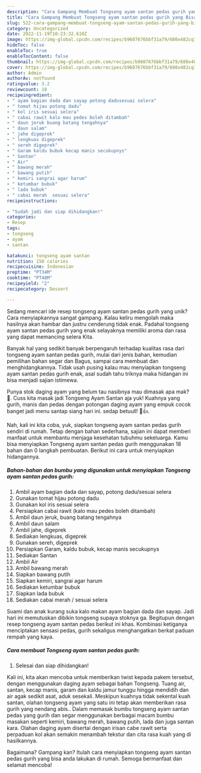 ```yaml
---
description: "Cara Gampang Membuat Tongseng ayam santan pedas gurih yang Bisa Manjain Lidah"
title: "Cara Gampang Membuat Tongseng ayam santan pedas gurih yang Bisa Manjain Lidah"
slug: 522-cara-gampang-membuat-tongseng-ayam-santan-pedas-gurih-yang-bisa-manjain-lidah
category: Uncategorized
date: 2022-11-19T10:23:32.610Z
image: https://img-global.cpcdn.com/recipes/b9607676bbf31a79/680x482cq70/tongseng-ayam-santan-pedas-gurih-foto-resep-utama.jpg
hideToc: false
enableToc: true
enableTocContent: false
thumbnail: https://img-global.cpcdn.com/recipes/b9607676bbf31a79/680x482cq70/tongseng-ayam-santan-pedas-gurih-foto-resep-utama.jpg
cover: https://img-global.cpcdn.com/recipes/b9607676bbf31a79/680x482cq70/tongseng-ayam-santan-pedas-gurih-foto-resep-utama.jpg
author: Admin
authorAv: notfound
ratingvalue: 3.2
reviewcount: 18
recipeingredient:
- " ayam bagian dada dan sayap potong dadusesuai selera"
- " tomat hijau potong dadu"
- " kol iris sesuai selera"
- " cabai rawit kalo mau pedes boleh ditambah"
- " daun jeruk buang batang tengahnya"
- " daun salam"
- " jahe digeprek"
- " lengkuas digeprek"
- " sereh digeprek"
- " Garam kaldu bubuk kecap manis secukupnys"
- " Santan"
- " Air"
- " bawang merah"
- " bawang putih"
- " kemiri sangrai agar harum"
- " ketumbar bubuk"
- " lada bubuk"
- " cabai merah  sesuai selera"
recipeinstructions:

- "Sudah jadi dan siap dihidangkan!"
categories:
- Resep
tags:
- tongseng
- ayam
- santan

katakunci: tongseng ayam santan 
nutrition: 158 calories
recipecuisine: Indonesian
preptime: "PT34M"
cooktime: "PT48M"
recipeyield: "2"
recipecategory: Dessert

---
```





Sedang mencari ide resep tongseng ayam santan pedas gurih yang unik? Cara menyiapkannya sangat gampang. Kalau keliru mengolah maka hasilnya akan hambar dan justru cenderung tidak enak. Padahal tongseng ayam santan pedas gurih yang enak selayaknya memiliki aroma dan rasa yang dapat memancing selera Kita.





Banyak hal yang sedikit banyak berpengaruh terhadap kualitas rasa dari tongseng ayam santan pedas gurih, mulai dari jenis bahan, kemudian pemilihan bahan segar dan Bagus, sampai cara membuat dan menghidangkannya. Tidak usah pusing kalau mau menyiapkan tongseng ayam santan pedas gurih enak,      asal sudah tahu triknya maka hidangan ini bisa menjadi sajian istimewa.














Punya stok daging ayam yang belum tau nasibnya mau dimasak apa mak? 🤭. Cuss kita masak jadi Tongseng Ayam Santan aja yuk! Kuahnya yang gurih, manis dan pedas dengan potongan daging ayam yang empuk cocok banget jadi menu santap siang hari ini. sedap betuull! 🤤👍.






Nah, kali ini kita coba, yuk, siapkan tongseng ayam santan pedas gurih sendiri di rumah. Tetap dengan bahan sederhana, sajian ini dapat memberi manfaat untuk membantu menjaga kesehatan tubuhmu sekeluarga. Kamu bisa menyiapkan Tongseng ayam santan pedas gurih menggunakan 18 bahan dan 0 langkah pembuatan. Berikut ini cara untuk menyiapkan hidangannya.

<!--inarticleads1-->

##### Bahan-bahan dan bumbu yang digunakan untuk menyiapkan Tongseng ayam santan pedas gurih:

1. Ambil  ayam bagian dada dan sayap, potong dadu/sesuai selera
1. Gunakan  tomat hijau potong dadu
1. Gunakan  kol iris sesuai selera
1. Persiapkan  cabai rawit (kalo mau pedes boleh ditambah)
1. Ambil  daun jeruk, buang batang tengahnya
1. Ambil  daun salam
1. Ambil  jahe, digeprek
1. Sediakan  lengkuas, digeprek
1. Gunakan  sereh, digeprek
1. Persiapkan  Garam, kaldu bubuk, kecap manis secukupnys
1. Sediakan  Santan
1. Ambil  Air
1. Ambil  bawang merah
1. Siapkan  bawang putih
1. Siapkan  kemiri, sangrai agar harum
1. Sediakan  ketumbar bubuk
1. Siapkan  lada bubuk
1. Sediakan  cabai merah / sesuai selera


Suami dan anak kurang suka kalo makan ayam bagian dada dan sayap. Jadi hari ini memutuskan dibikin tongseng supaya stoknya ga. Begitupun dengan resep tongseng ayam santan pedas berikut ini khas. Kombinasi ketiganya menciptakan sensasi pedas, gurih sekaligus menghangatkan berkat paduan rempah yang kaya. 

<!--inarticleads2-->

##### Cara membuat Tongseng ayam santan pedas gurih:


1. Selesai dan siap dihidangkan!

Kali ini, kita akan mencoba untuk memberikan twist kepada pakem tersebut, dengan menggunakan daging ayam sebagai bahan Tongseng. Tuang air, santan, kecap manis, garam dan kaldu jamur tunggu hingga mendidih dan air agak sedikit asat, aduk sesekali. Meskipun kuahnya tidak sekental kuah santan, olahan tongseng ayam yang satu ini tetap akan memberikan rasa gurih yang nendang abis.. Dalam memasak bumbu tongseng ayam santan pedas yang gurih dan segar menggunakan berbagai macam bumbu masakan seperti kemiri, bawang merah, bawang putih, lada dan juga santan kara. Olahan daging ayam disertai dengan irisan cabe rawit serta perpaduan kol akan semakin menambah tekstur dan cita rasa kuah yang di hasilkannya. 

Bagaimana? Gampang kan? Itulah cara menyiapkan tongseng ayam santan pedas gurih yang bisa anda lakukan di rumah. Semoga bermanfaat dan selamat mencoba!
